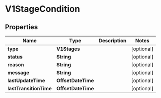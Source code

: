 

# V1StageCondition


## Properties

| Name | Type | Description | Notes |
|------------ | ------------- | ------------- | -------------|
|**type** | **V1Stages** |  |  [optional] |
|**status** | **String** |  |  [optional] |
|**reason** | **String** |  |  [optional] |
|**message** | **String** |  |  [optional] |
|**lastUpdateTime** | **OffsetDateTime** |  |  [optional] |
|**lastTransitionTime** | **OffsetDateTime** |  |  [optional] |



